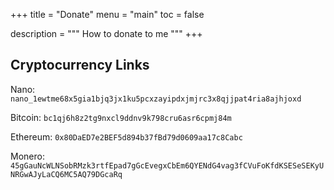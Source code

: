 +++
title = "Donate"
menu = "main"
toc = false

description = """
How to donate to me
"""
+++

## Cryptocurrency Links

Nano: `nano_1ewtme68x5gia1bjq3jx1ku5pcxzayipdxjmjrc3x8qjjpat4ria8ajhjoxd`

Bitcoin: `bc1qj6h8z2tg9nxcl9ddnv9k798cru6asr6cpmj84m`

Ethereum: `0x80DaED7e2BEF5d894b37fBd79d0609aa17c8Cabc`

Monero: `45gGauNcWLNSobRMzk3rtfEpad7gGcEvegxCbEm6QYENdG4vag3fCVuFoKfdKSESeSEKyUNRGwAJyLaCQ6MC5AQ79DGcaRq`
